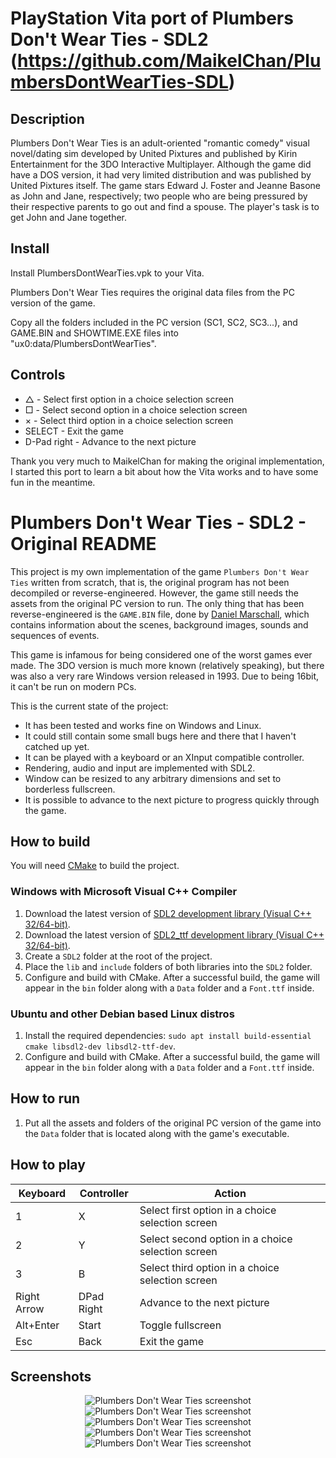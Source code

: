 # PlayStation Vita port of Plumbers Don't Wear Ties - SDL2 (https://github.com/MaikelChan/PlumbersDontWearTies-SDL)

## Description 
Plumbers Don't Wear Ties is an adult-oriented "romantic comedy" visual novel/dating sim developed by United Pixtures and published by Kirin Entertainment for the 3DO Interactive Multiplayer. Although the game did have a DOS version, it had very limited distribution and was published by United Pixtures itself. The game stars Edward J. Foster and Jeanne Basone as John and Jane, respectively; two people who are being pressured by their respective parents to go out and find a spouse. The player's task is to get John and Jane together. 

## Install
Install PlumbersDontWearTies.vpk to your Vita.

Plumbers Don't Wear Ties requires the original data files from the PC version of the game.

Copy all the folders included in the PC version (SC1, SC2, SC3...), and GAME.BIN and SHOWTIME.EXE files into "ux0:data/PlumbersDontWearTies".

## Controls
- △ - Select first option in a choice selection screen
- □ - Select second option in a choice selection screen
- × - Select third option in a choice selection screen
- SELECT - Exit the game
- D-Pad right - Advance to the next picture

Thank you very much to MaikelChan for making the original implementation, I started this port to learn a bit about how the Vita works and to have some fun in the meantime.

# Plumbers Don't Wear Ties - SDL2 - Original README

This project is my own implementation of the game `Plumbers Don't Wear Ties` written from scratch, that is, the original program has not been decompiled or reverse-engineered. However, the game still needs the assets from the original PC version to run. The only thing that has been reverse-engineered is the `GAME.BIN` file, done by [Daniel Marschall](https://misc.daniel-marschall.de/spiele/plumbers/?page=pc_gamebin), which contains information about the scenes, background images, sounds and sequences of events.

This game is infamous for being considered one of the worst games ever made. The 3DO version is much more known (relatively speaking), but there was also a very rare Windows version released in 1993. Due to being 16bit, it can't be run on modern PCs.

This is the current state of the project:

- It has been tested and works fine on Windows and Linux.
- It could still contain some small bugs here and there that I haven't catched up yet.
- It can be played with a keyboard or an XInput compatible controller.
- Rendering, audio and input are implemented with SDL2.
- Window can be resized to any arbitrary dimensions and set to borderless fullscreen.
- It is possible to advance to the next picture to progress quickly through the game.

## How to build

You will need [CMake](https://cmake.org) to build the project.

### Windows with Microsoft Visual C++ Compiler

1. Download the latest version of [SDL2 development library (Visual C++ 32/64-bit)](https://www.libsdl.org/download-2.0.php).
2. Download the latest version of [SDL2_ttf development library (Visual C++ 32/64-bit)](https://www.libsdl.org/projects/SDL_ttf/).
3. Create a `SDL2` folder at the root of the project.
4. Place the `lib` and `include` folders of both libraries into the `SDL2` folder.
5. Configure and build with CMake. After a successful build, the game will appear in the `bin` folder along with a `Data` folder and a `Font.ttf` inside.

### Ubuntu and other Debian based Linux distros

1. Install the required dependencies: `sudo apt install build-essential cmake libsdl2-dev libsdl2-ttf-dev`.
2. Configure and build with CMake. After a successful build, the game will appear in the `bin` folder along with a `Data` folder and a `Font.ttf` inside.

## How to run

1. Put all the assets and folders of the original PC version of the game into the `Data` folder that is located along with the game's executable.

## How to play

| Keyboard    | Controller | Action                                            |
|-------------|------------|---------------------------------------------------|
| 1           | X          | Select first option in a choice selection screen  |
| 2           | Y          | Select second option in a choice selection screen |
| 3           | B          | Select third option in a choice selection screen  |
| Right Arrow | DPad Right | Advance to the next picture                       |
| Alt+Enter   | Start      | Toggle fullscreen                                 |
| Esc         | Back       | Exit the game                                     |

## Screenshots

<p align="center">
  <img title="Plumbers Don't Wear Ties screenshot" src="/screenshot00.png">
  <img title="Plumbers Don't Wear Ties screenshot" src="/screenshot01.png">
  <img title="Plumbers Don't Wear Ties screenshot" src="/screenshot02.png">
  <img title="Plumbers Don't Wear Ties screenshot" src="/screenshot03.png">
  <img title="Plumbers Don't Wear Ties screenshot" src="/screenshot04.png">
</p>
